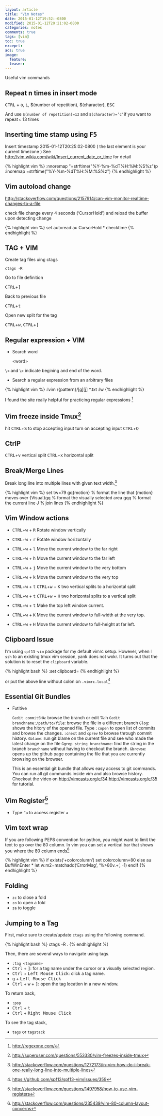 ```yaml
---
layout: article
title: "Vim Notes"
date: 2015-01-12T19:52:-0800
modified: 2015-01-12T20:21:02-0800
categories: notes
comments: true
tags: [vim]
toc: true
exceprt:
ads: true
image:
  feature:
  teaser:
---
```


Useful vim commands

## Repeat n times in insert mode

<kbd>CTRL</kbd> + <kbd>o</kbd>, <kbd>i</kbd>, $(number of repetition), $(character), <kbd>ESC</kbd>

And use `$(number of repetition)=13` and `$(character)=’c’`if you want to repeat `c` 13 times
## Inserting time stamp using <kbd>F5</kbd>

Insert timestamp 2015-01-12T20:25:02-0800 ( the last element is your current timezone )
See <http://vim.wikia.com/wiki/Insert_current_date_or_time> for detail


{% highlight vim %}
:nnoremap <F5> "=strftime("%Y-%m-%dT%H:%M:%S%z")<CR>p<br>
:inoremap <F5> <C-R>=strftime("%Y-%m-%dT%H:%M:%S%z")<CR>
{% endhighlight %}


## Vim autoload change

<http://stackoverflow.com/questions/2157914/can-vim-monitor-realtime-changes-to-a-file>

check file change every 4 seconds (‘CursorHold’) and reload the buffer upon detecting change

{% highlight vim %}
set autoread
au CursorHold * checktime
{% endhighlight %}

## TAG + VIM

Create tag files uing ctags

    ctags -R

Go to file definition

<kbd>CTRL</kbd>+<kbd>]</kbd>

Back to previous file

<kbd>CTRL</kbd>+<kbd>t</kbd>

Open new split for the tag

<kbd>CTRL</kbd>+<kbd>w</kbd>, <kbd>CTRL</kbd>+<kbd>]</kbd>


## Regular expression + VIM

- Search word

    \<word\>

`\<` and `\>` indicate begining and end of the word.


- Search a regular expression from an arbitrary files

{% highlight vim %}
:lvim /{pattern}/[g][j] *.txt
:lw
{% endhighlight %}



I found the site really helpful for practicing regular expressions [^1]


## Vim freeze inside Tmux[^3]

hit <kbd>CTRL</kbd>+<kbd>S</kbd> to stop accepting input
turn on accepting input <kbd>CTRL</kbd>+<kbd>Q</kbd>

## CtrlP

<kbd>CTRL</kbd>+<kbd>v</kbd> vertical split
<kbd>CTRL</kbd>+<kbd>x</kbd> horizontal split

## Break/Merge Lines

Break long line into multiple lines with given text width.[^4]

{% highlight vim %}
set tw=79
gq{motion} % format the line that {motion} moves over
{Visual}gq % format the visually selected area
gqq        % format the current line
J          % join lines
{% endhighlight %}

## Vim Window actions

- <kbd>CTRL</kbd>+<kbd>w</kbd> + <kbd>R</kbd> Rotate window vertically
- <kbd>CTRL</kbd>+<kbd>w</kbd> + <kbd>r</kbd> Rotate window horizontally
- <kbd>CTRL</kbd>+<kbd>w</kbd> + <kbd>l</kbd> Move the current window to the far right
- <kbd>CTRL</kbd>+<kbd>w</kbd> + <kbd>h</kbd> Move the current window to the far left
- <kbd>CTRL</kbd>+<kbd>w</kbd> + <kbd>j</kbd> Move the current window to the very bottom 
- <kbd>CTRL</kbd>+<kbd>w</kbd> + <kbd>k</kbd> Move the current window to the very top
- <kbd>CTRL</kbd>+<kbd>w</kbd> + <kbd>t</kbd> <kbd>CTRL</kbd>+<kbd>w</kbd> + <kbd>K</kbd> two vertical splits to a horizontal split
- <kbd>CTRL</kbd>+<kbd>w</kbd> + <kbd>t</kbd> <kbd>CTRL</kbd>+<kbd>w</kbd> + <kbd>H</kbd> two horizontal splits to a vertical split

- <kbd>CTRL</kbd>+<kbd>w</kbd> + <kbd>t</kbd> Make the top left window current.
- <kbd>CTRL</kbd>+<kbd>w</kbd> + <kbd>K</kbd> Move the current window to full-width at the very top.
- <kbd>CTRL</kbd>+<kbd>w</kbd> + <kbd>H</kbd> Move the current window to full-height at far left.

## Clipboard Issue

I’m using `spf13-vim` package for my default vimrc setup. However, when I `ssh` to an existing tmux vim session, yank does not wokr. It turns out that the solution is to reset the `clipboard` variable.

{% highlight bash %}
:set clipboard=
{% endhighlight %}

or put the above line without colon on `.vimrc.local`[^6]


## Essential Git Bundles

- Futitive

    `Gedit commitSHA`: browse the branch or edit %:h
    `Gedit branchname:/path/to/file`: browse the file in a different branch
    `Glog`: shows the hitory of the opened file. Type `:copen` to open list of commits and browse the changes. `:cnext` and `cprev` to browse through commit history.
    `Gblame`: run git blame on the current file and see who made the latest change on the file
    `Ggrep string branchname`:  find the string in the branch `branchname` without having to checkout the branch.
    `Gbrowse`: opens up the github page containing the file that you are currently browsing on the browser.
    
    This is an essential git bundle that allows easy access to git commands. You can run all git commands inside vim and also browse history. Checkout the video on <http://vimcasts.org/e/34> <http://vimcasts.org/e/35> for tutorial.

## Vim Register[^7]

- Type `”a` to access register `a`

## Vim text wrap

If you are following PEP8 convention for python, you might want to limit the text to go over the 80 column. In vim you can set a vertical bar that shows you where the 80 column ends[^8]

{% highlight vim %}
if exists(‘+colorcolumn’)
  set colorcolumn=80
else
  au BufWinEnter * let w:m2=matchadd(‘ErrorMsg’, ‘\%>80v.\+’, -1)
endif
{% endhighlight %}


## Folding

- `zc` to close a fold
- `zo` to open a fold
- `za` to toggle


## Jumping to a Tag

First, make sure to create/update `ctags` using the following command.

{% highlight bash %}
ctags -R .
{% endhighlight %}

Then, there are several ways to navigate using tags.

- `:tag <tagname>`
- <kbd>Ctrl</kbd> + <kbd>]</kbd>: for a tag name under the cursor or a visually selected region.
- <kbd>Ctrl</kbd> + <kbd>Left Mouse Click</kbd>: click a tag name.
- <kbd>g</kbd> + <kbd>Left Mouse Click</kbd>
- <kbd>Ctrl</kbd> + <kbd>w</kbd> + <kbd>]</kbd>: open the tag location in a new window.

To return back,

- `:pop`
- <kbd>Ctrl</kbd> + <kbd>t</kbd>
- <kbd>Ctrl</kbd> + <kbd>Right Mouse Click</kbd>

To see the tag stack,

- `tags` or `tagstack`


[^1]: http://regexone.com/ 
[^2]: http://vim.wikia.com/wiki/Search_patterns
[^3]: http://superuser.com/questions/553330/vim-freezes-inside-tmux
[^4]: http://stackoverflow.com/questions/1272173/in-vim-how-do-i-break-one-really-long-line-into-multiple-lines
[^5]: http://stackoverflow.com/questions/1269603/to-switch-from-vertical-split-to-horizontal-split-fast-in-vim
[^6]: https://github.com/spf13/spf13-vim/issues/359
[^7]: http://stackoverflow.com/questions/1497958/how-to-use-vim-registers
[^8]: http://stackoverflow.com/questions/235439/vim-80-column-layout-concerns
